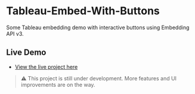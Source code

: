 # Tableau-Embed-With-Buttons
Some Tableau embedding demo with interactive buttons using Embedding API v3.

## Live Demo
* [View the live project here](https://bamboooofish.github.io/Tableau-Embed-With-Buttons/)
> ⚠️ This project is still under development. More features and UI improvements are on the way.
